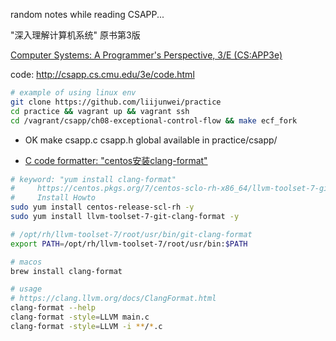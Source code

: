 random notes while reading CSAPP...

"深入理解计算机系统" 原书第3版

[Computer Systems: A Programmer's Perspective, 3/E (CS:APP3e)](http://csapp.cs.cmu.edu/)

code: http://csapp.cs.cmu.edu/3e/code.html

```bash
# example of using linux env
git clone https://github.com/liijunwei/practice
cd practice && vagrant up && vagrant ssh
cd /vagrant/csapp/ch08-exceptional-control-flow && make ecf_fork
```

+ OK make csapp.c csapp.h global available in practice/csapp/

+ [C code formatter: "centos安装clang-format"](https://www.jianshu.com/p/91265382bace)
```bash
# keyword: "yum install clang-format"
#     https://centos.pkgs.org/7/centos-sclo-rh-x86_64/llvm-toolset-7-git-clang-format-5.0.1-4.el7.x86_64.rpm.html
#     Install Howto
sudo yum install centos-release-scl-rh -y
sudo yum install llvm-toolset-7-git-clang-format -y

# /opt/rh/llvm-toolset-7/root/usr/bin/git-clang-format
export PATH=/opt/rh/llvm-toolset-7/root/usr/bin:$PATH

# macos
brew install clang-format

# usage
# https://clang.llvm.org/docs/ClangFormat.html
clang-format --help
clang-format -style=LLVM main.c
clang-format -style=LLVM -i **/*.c
```
